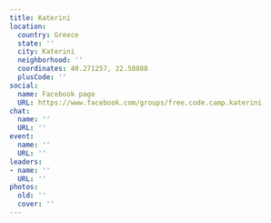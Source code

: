```yaml
---
title: Katerini
location:
  country: Greece
  state: ''
  city: Katerini
  neighborhood: ''
  coordinates: 40.271257, 22.50888
  plusCode: ''
social:
  name: Facebook page
  URL: https://www.facebook.com/groups/free.code.camp.katerini
chat:
  name: ''
  URL: ''
event:
  name: ''
  URL: ''
leaders:
- name: ''
  URL: ''
photos:
  old: ''
  cover: ''
---
```

